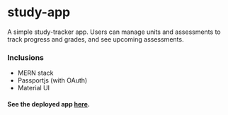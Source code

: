 # study-app

A simple study-tracker app. Users can manage units and assessments to track progress and grades, and see upcoming assessments. 

### Inclusions
- MERN stack
- Passportjs (with OAuth)
- Material UI

#### See the deployed app [here](https://pure-shore-38641.herokuapp.com/).
